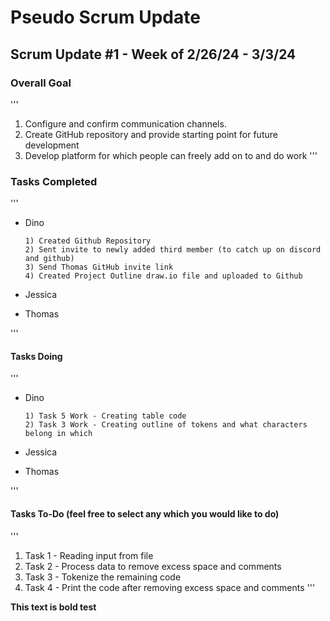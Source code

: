 # Pseudo Scrum Update

## Scrum Update #1 - Week of 2/26/24 - 3/3/24

### Overall Goal
'''
1) Configure and confirm communication channels.
2) Create GitHub repository and provide starting point for future development
3) Develop platform for which people can freely add on to and do work
'''

### Tasks Completed
'''
* Dino

      1) Created Github Repository
      2) Sent invite to newly added third member (to catch up on discord and github)
      3) Send Thomas GitHub invite link
      4) Created Project Outline draw.io file and uploaded to Github

* Jessica 

* Thomas
  
'''

#### Tasks Doing
'''
* Dino

      1) Task 5 Work - Creating table code
      2) Task 3 Work - Creating outline of tokens and what characters belong in which 

* Jessica

* Thomas
  
'''

#### Tasks To-Do (feel free to select any which you would like to do)
'''
1) Task 1 - Reading input from file
2) Task 2 - Process data to remove excess space and comments
3) Task 3 - Tokenize the remaining code
4) Task 4 - Print the code after removing excess space and comments
'''

<b>This text is bold test<b>
